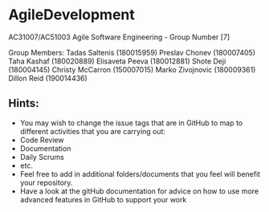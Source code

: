 # AgileDevelopment
AC31007/AC51003 Agile Software Engineering - Group Number [7]

Group Members:
Tadas Saltenis (180015959)
Preslav Chonev (180007405)
Taha Kashaf (180020889)
Elisaveta Peeva (180012881)
Shote Deji (180004145)
Christy McCarron (150007015)
Marko Zivojnovic (180009361)
Dillon Reid (190014436)


## Hints:
- You may wish to change the issue tags that are in GitHub to map to different activities that you are carrying out:
 - Code Review
 - Documentation
 - Daily Scrums
 - etc.
- Feel free to add in additional folders/documents that you feel will benefit your repository.
- Have a look at the gitHub documentation for advice on how to use more advanced features in GitHub to support your work
